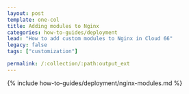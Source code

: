 ```yaml
---
layout: post
template: one-col
title: Adding modules to Nginx
categories: how-to-guides/deployment
lead: "How to add custom modules to Nginx in Cloud 66"
legacy: false
tags: ["customization"]

permalink: /:collection/:path:output_ext
---
```

{% include how-to-guides/deployment/nginx-modules.md %}